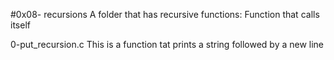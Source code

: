#0x08- recursions
A folder that has recursive functions: Function that calls itself

0-put_recursion.c 
This is a function tat prints a string followed by a new line
